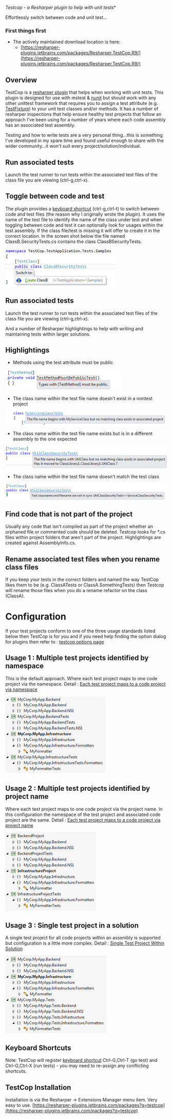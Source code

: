 *Testcop - a Resharper plugin to help with unit tests**

Effortlessly switch between code and unit test...

### First things first
* The actively maintained download location is here:
	* [https://resharper-plugins.jetbrains.com/packages/Resharper.TestCop.R9/](https://resharper-plugins.jetbrains.com/packages/Resharper.TestCop.R9/)


## Overview
TestCop is a [resharper plugin](http://www.jetbrains.com/resharper/plugins/index.jsp) that helps when working with unit tests. This plugin is designed for use with mstest & [nunit](http://www.nunit.org/) but should work with any other unittest framework that requires you to assign a test attribute (e.g. [TestFixture](https://github.com/nunit/docs/wiki/TestFixture-Attribute)) to your unit test classes and/or methods. It has a number of resharper inspections that help ensure healthy test projects that follow an approach I've been using for a number of years where each code assembly has an associated test assembly.

Testing and how to write tests are a very personal thing...this is something I've developed in my spare time and found useful enough to share with the wider community...it won't suit every project/solution/individual.

## Run associated tests
Launch the test runner to run tests within the associated test files of the class file you are viewing (ctrl-g,ctrl-x).



## Toggle between code and test
The plugin provides a [keyboard shortcut](keyboard_shortcut.md) (ctrl-g,ctrl-t) to switch between code and test files (the reason why I originally wrote the plugin). It uses the name of the test file to identify the name of the class under test and when toggling between code and test it can optionally look for usages within the test assembly. If the class file/test is missing it will offer to create it in the correct location. In the screen shot below the file named ClassB.SecurityTests.cs contains the class ClassBSecurityTests.

![](images/Home_CreateFilePrompt.png)

## Run associated tests
Launch the test runner to run tests within the associated test files of the class file you are viewing (ctrl-g,ctrl-x).

And a number of Resharper highlightings to help with writing and maintaining tests within larger solutions.
## Highlightings

* Methods using the test attribute must be public

![](images/Home_TestMethodsMustBePublicHighlight.png)

* The class name within the test file name doesn't exist in a nontest project

![](images/Home_ClassForTestNotFoundHighlight.png)

* The class name within the test file name exists but is in a different assembly to the one expected

![](images/Home_ClassUnderTestNotFoundHighlight.png)

* The class name within the test file name doesn't match the test class

![](images/Home_FilenameAndClassDifferHighlight.png)

## Find code that is not part of the project
Usually any code that isn't compiled as part of the project whether an orphaned file or commented code should be deleted. Testcop looks for *.cs files within project folders that aren't part of the project. Highlightings are created against AssemblyInfo.cs. 

## Rename associated test files when you rename class files
If you keep your tests in the correct folders and named the way TestCop likes them to be (e.g. ClassATests or ClassA.SomethingTests) then Testcop will rename those files when you do a rename refactor on the class (ClassA).

# Configuration
If your test projects conform to one of the three usage standards listed below then TestCop is for you and if you need help finding the option dialog for plugins then refer to : [testcop options page](testcop_options_page.md) 

## Usage 1 : Multiple test projects identified by namespace 
This is the default approach. Where each test project maps to one code project via the namespace. Detail : [Each test project maps to a code project via namespace](Each_test_project_maps_to_a_code_project_via_namespace.md)

![](images/Home_testProjectPerCodeProjectNS.png)

## Usage 2 : Multiple test projects identified by project name
Where each test project maps to one code project via the project name. In this configuration the namespace of the test project and associated code project are the same. Detail : [Each test project maps to a code project via project name](Each_test_project_maps_to_a_code_project_via_project_name.md)

![](images/Home_testProjectPerCodeProjectPrjNaming.png)

## Usage 3 : Single test project in a solution
A single test project for all code projects within an assembly is supported but configuration is a little more complex. Detail : [Single Test Project Within Solution](Single_Test_Project_Within_Solution.md)

![](images/Home_singleTestProject_MyCorp_MyApp.png)

## Keyboard Shortcuts
Note: TestCop will register [keyboard shortcut](keyboard_shortcut.md) Ctrl-G,Ctrl-T (go test) and Ctrl-G,Ctrl-X (run tests) - you may need to re-assign any conflicting shortcuts.

## TestCop Installation 
Installation is via the Resharper -> Extensions Manager menu item. Very easy to use. 
[https://resharper-plugins.jetbrains.com/packages?q=testcop](https://resharper-plugins.jetbrains.com/packages?q=testcop)
